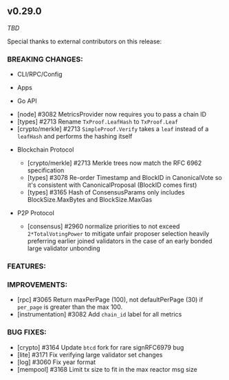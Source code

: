 ## v0.29.0

*TBD*

Special thanks to external contributors on this release:

### BREAKING CHANGES:

* CLI/RPC/Config

* Apps

* Go API
- [node] \#3082 MetricsProvider now requires you to pass a chain ID
- [types] \#2713 Rename `TxProof.LeafHash` to `TxProof.Leaf`
- [crypto/merkle] \#2713 `SimpleProof.Verify` takes a `leaf` instead of a
  `leafHash` and performs the hashing itself

* Blockchain Protocol
  * [crypto/merkle] \#2713 Merkle trees now match the RFC 6962 specification
  * [types] \#3078 Re-order Timestamp and BlockID in CanonicalVote so it's
    consistent with CanonicalProposal (BlockID comes
    first)
  * [types] \#3165 Hash of ConsensusParams only includes BlockSize.MaxBytes and
    BlockSize.MaxGas

* P2P Protocol
  - [consensus] \#2960 normalize priorities to not exceed `2*TotalVotingPower` to mitigate unfair proposer selection
    heavily preferring earlier joined validators in the case of an early bonded large validator unbonding

### FEATURES:

### IMPROVEMENTS:
- [rpc] \#3065 Return maxPerPage (100), not defaultPerPage (30) if `per_page` is greater than the max 100.
- [instrumentation] \#3082 Add `chain_id` label for all metrics

### BUG FIXES:
- [crypto] \#3164 Update `btcd` fork for rare signRFC6979 bug
- [lite] \#3171 Fix verifying large validator set changes
- [log] \#3060 Fix year format
- [mempool] \#3168 Limit tx size to fit in the max reactor msg size
